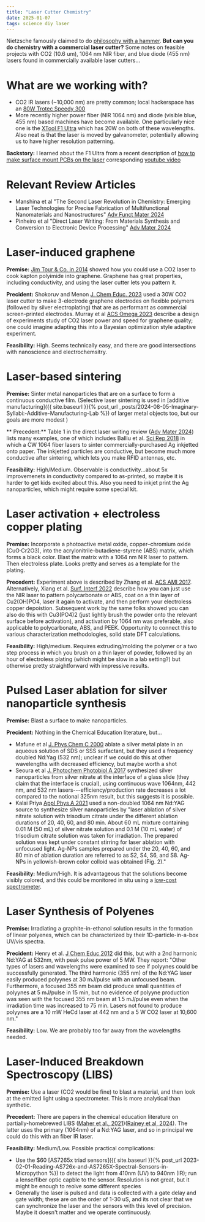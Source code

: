 ```yaml
---
title: "Laser Cutter Chemistry"
date: 2025-01-07
tags: science diy laser
---
```


Nietzsche famously claimed to do [philosophy with a hammer](https://en.wikipedia.org/wiki/Twilight_of_the_Idols).  **But can you do chemistry with a commercial laser cutter?** Some notes on feasible projects with CO2 (10.6 um), 1064 nm NIR fiber, and blue diode (455 nm) lasers found in commercially available laser cutters...

# What are we working with?

- CO2 IR lasers (~10,000 nm) are pretty common; local hackerspace has an [80W Trotec Speedy 300](https://wiki.fatcatfablab.org/wiki/Laser_Cutting)
- More recently higher power fiber (NIR 1064 nm) and diode (visible blue, 455 nm) based machines have become available.  One particularly nice one is the [XTool F1 Ultra](https://www.xtool.com/products/xtool-f1-ultra-20w-fiber-diode-dual-laser-engraver) which has 20W on both of these wavelengths.  Also neat is that the laser is moved by galvanometer, potentially allowing us to have higher resolution patterning.

**Backstory:** I learned about the F1 Ultra from a recent description of [how to make surface mount PCBs on the laser](https://github.com/sphawes/fiber-laser-pcb-fab) corresponding [youtube video](https://www.youtube.com/watch?v=wAiGCyZZq6w) 


# Relevant Review Articles

- Manshina et al "The Second Laser Revolution in Chemistry: Emerging Laser Technologies for Precise Fabrication of Multifunctional Nanomaterials and Nanostructures" [Adv Funct Mater 2024](https://dx.doi.org/10.1002/adfm.202405457)
- Pinheiro et al "Direct Laser Writing: From Materials Synthesis and Conversion to Electronic Device Processing" [Adv Mater 2024](https://dx.doi.org/10.1002/adma.202402014)

# Laser-induced graphene

**Premise:** [Jim Tour & Co. in 2014](https://doi.org/10.1038/ncomms6714) showed how you could use a CO2 laser to cook kapton polyimide into graphene. Graphene has great properties, including conductivity, and using the laser cutter lets you pattern it. 

**Precident:** Shokoruv and Menon [J. Chem Educ. 2023](https://doi.org/10.1021/acs.jchemed.2c01237) used a 30W CO2 laser cutter to make 3-electrode graphene electrodes on flexible polymers (followed by silver electroplating) that are as performant as commercial screen-printed electrodes. Murray et al [ACS Omega 2023](https://doi.org/10.1021/acsomega.1c00309) describe a design of experiments study of CO2 laser power and speed for graphene quality; one could imagine adapting this into a Bayesian optimization style adaptive experiment.

**Feasibility:** High. Seems technically easy, and there are good intersections with nanoscience and electrochemsitry.

# Laser-based sintering

**Premise:** Sinter metal nanoparticles that are on a surface to form a continuous conductive film.  (Selective laser sintering is used in [additive manufacturing]({{ site.baseurl }}{% post_url _posts/2024-08-05-Imaginary-Syllabi:-Additive-Manufacturing-Lab %}) of larger metal objects too, but our goals are more modest )

** Precedent:** Table 1 in the direct laser writing review ([Adv Mater 2024](https://dx.doi.org/10.1002/adma.202402014)) lists many examples, one of which includes Balliu et al. [Sci Rep 2018](https://dx.doi.org/10.1038/s41598-018-28684-4) in which a CW 1064 fiber lasers to sinter commercially-purchased Ag inkjetted onto paper.  The inkjetted particles are conductive, but become much more conductive after sintering, which lets you make RFID antennas, etc. 

**Feasibility:** High/Medium.  Observable is conductivity...about 5x improvemenets in conductivity compared to as-printed, so maybe it is harder to get kids excited about this. Also you need to inkjet print the Ag nanoparticles, which might require some special kit.


# Laser activation + electroless copper plating

**Premise:** Incorporate a photoactive metal oxide, copper–chromium oxide (CuO·Cr2O3), into the acrylonitrile-butadiene-styrene (ABS) matrix, which forms a black color.  Blast the matrix with a 1064 nm NIR laser to pattern. Then electroless plate.  Looks pretty and serves as a template for the plating. 

**Precedent:** Experiment above is described by Zhang et al. [ACS AMI 2017](https://dx.doi.org/10.1021/acsami.6b15828). Alternatively, Xiang et al. [Surf. Interf 2022](https://doi.org/10.1016/j.surfin.2022.102209) describe how you can just use the NIR laser to pattern polycarbonate or ABS, coat on a thin layer of Cu2(OH)PO4, laser it again to activate, and then perform your electroless copper depoistion.  Subsequent work by the same folks showed you can also do this with  Cu3(PO4)2 (just lightly brush the powder onto the relevant surface before activation), and activation by 1064 nm was preferable, also applicable to polycarbonate, ABS, and PEEK. Opportunity to connect this to various characterization methodologies, solid state DFT calculations.

**Feasibility:** High/medium.  Requires extruding/molding the polymer or a two step process in which you brush on a thin layer of powder, followed by an hour of electroless plating (which might be slow in a lab setting?) but otherwise pretty straightforward with impressive results.  

# Pulsed Laser ablation for silver nanoparticle synthesis

**Premise:** Blast a surface to make nanoparticles.

**Precident:** Nothing in the Chemical Education literature, but...
 - Mafune et al [J. Phys Chem C 2000](https://doi.org/10.1021/jp001803b) ablate a silver metal plate in an aqueous solution of SDS or SSS surfactant, but they used a frequency doubled Nd:Yag (532 nm); unclear if we could do this at other wavelengths with decreased efficiency, but maybe worth a shot 
- Seoura et al [J. Photochem Photobiol A 2017](https://dx.doi.org/10.1016/j.jphotochem.2017.05.002) synthesized silver nanoparticles from silver nitrate at the interface of a glass slide (they claim that the interface is crucial), using continuous wave 1064nm, 442 nm, and 532 nm lasers---efficiency/production rate decreases a lot compared to the notional 325nm result, but this suggests it is possible.
- Kalai Priya [Appl Phys A 2021](https://doi.org/10.1007/s00339-021-04370-7) used a non-doubled 1064 nm Nd:YAG source to synthesize silver nanoparticles by "laser ablation of silver nitrate solution with trisodium citrate under the different ablation durations of 20, 40, 60, and 80 min. About 60 mL mixture containing 0.01 M (50 mL) of silver nitrate solution and 0.1 M (10 mL water) of trisodium citrate solution was taken for irradiation. The prepared solution was kept under constant stirring for laser ablation with unfocused light. Ag-NPs samples prepared under the 20, 40, 60, and 80 min of ablation duration are referred to as S2, S4, S6, and S8. Ag-NPs in yellowish-brown color colloid was obtained (Fig. 2)." 

**Feasibility:** Medium/High.  It is advantageous that the solutions become visibly colored, and this could be monitored in situ using a [low-cost spectrometer](https://github.com/scientistnobee/Pocket-Spectrometer). 


# Laser Synthesis of Polyenes

**Premise:** Irradiating a graphite-in-ethanol solution results in the formation of linear polyenes, which can be characterized by their 1D-particle-in-a-box UV/vis spectra.

**Precident:** Henry et al. [J Chem Educ 2012](https://doi.org/10.1021/ed200728k) did this, but with a 2nd harmonic Nd:YAG at 532nm, with peak pulse power of 5 MW. They report: "Other types of lasers and wavelengths were examined to see if polyynes could be successfully generated. The third harmonic (355 nm) of the Nd:YAG laser easily produced polyynes at 30 mJ/pulse with an unfocused beam. Furthermore, a focused 355 nm beam did produce small quantities of polyynes at 5 mJ/pulse in 15 min, but no evidence of polyyne production was seen with the focused 355 nm beam at 1.5 mJ/pulse even when the irradiation time was increased to 75 min. Lasers not found to produce polyynes are a 10 mW HeCd laser at 442 nm and a 5 W CO2 laser at 10,600 nm."  

**Feasibility:** Low. We are probably too far away from the wavelengths needed.  


# Laser-Induced Breakdown Spectroscopy (LIBS)

**Premise:**  Use a laser (CO2 would be fine) to blast a material, and then look at the emitted light using a spectrometer.  This is more analytical than synthetic.

**Precedent:** There are papers in the chemical education literature on partially-homebrewed LIBS ([Maher et al., 2021](https://doi.org/10.1021/acs.jchemed.1c00563))([Rainey et al, 2024](https://doi.org/10.1021/acs.jchemed.4c00421)). The latter uses the primary (1064nm) of a Nd:YAG laser, and so in principal we could do this with an fiber IR laser. 

**Feasibility:** Medium/Low. Possible practical complications:
- Use the $60 [AS7265x triad sensors]({{ site.baseurl }}{% post_url 2023-02-01-Reading-AS726x-and-AS7265X-Spectral-Sensors-in-Micropython %}) to detect the light from 410nm (UV) to 940nm (IR); run a lense/fiber optic capble to the sensor. Resolution is not great, but it might be enough to reolve some different species
- Generally the laser is pulsed and data is collected with a gate delay and gate width; these are on the order of 1-30 uS, and its not clear that we can synchronize the laser and the sensors with this level of precision.  Maybe it doesn't matter and we operate continuously. 
